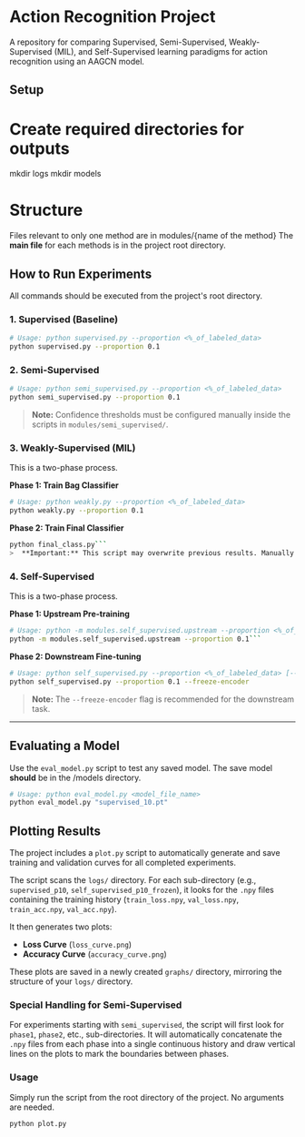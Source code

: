 # Action Recognition Project

A repository for comparing Supervised, Semi-Supervised, Weakly-Supervised (MIL), and Self-Supervised learning paradigms for action recognition using an AAGCN model.

## Setup

# Create required directories for outputs
mkdir logs
mkdir models

# Structure
Files relevant to only one method are in modules/{name of the method}
The **main file** for each methods is in the project root directory.

## How to Run Experiments

All commands should be executed from the project's root directory.

### 1. Supervised (Baseline)
```bash
# Usage: python supervised.py --proportion <%_of_labeled_data>
python supervised.py --proportion 0.1
```

### 2. Semi-Supervised
```bash
# Usage: python semi_supervised.py --proportion <%_of_labeled_data>
python semi_supervised.py --proportion 0.1
```
> **Note:** Confidence thresholds must be configured manually inside the scripts in `modules/semi_supervised/`.

### 3. Weakly-Supervised (MIL)

This is a two-phase process.

**Phase 1: Train Bag Classifier**
```bash
# Usage: python weakly.py --proportion <%_of_labeled_data>
python weakly.py --proportion 0.1
```

**Phase 2: Train Final Classifier**
```bash
python final_class.py```
>  **Important:** This script may overwrite previous results. Manually rename output model files between runs.
```

### 4. Self-Supervised

This is a two-phase process.

**Phase 1: Upstream Pre-training**
```bash
# Usage: python -m modules.self_supervised.upstream --proportion <%_of_labeled_data>
python -m modules.self_supervised.upstream --proportion 0.1```
```
**Phase 2: Downstream Fine-tuning**
```bash
# Usage: python self_supervised.py --proportion <%_of_labeled_data> [--freeze-encoder]
python self_supervised.py --proportion 0.1 --freeze-encoder
```
> **Note:** The `--freeze-encoder` flag is recommended for the downstream task.

---

## Evaluating a Model

Use the `eval_model.py` script to test any saved model. 
The save model **should** be in the /models directory.

```bash
# Usage: python eval_model.py <model_file_name>
python eval_model.py "supervised_10.pt"
```

## Plotting Results

The project includes a `plot.py` script to automatically generate and save training and validation curves for all completed experiments.

The script scans the `logs/` directory. For each sub-directory (e.g., `supervised_p10`, `self_supervised_p10_frozen`), it looks for the `.npy` files containing the training history (`train_loss.npy`, `val_loss.npy`, `train_acc.npy`, `val_acc.npy`).

It then generates two plots:
-   **Loss Curve** (`loss_curve.png`)
-   **Accuracy Curve** (`accuracy_curve.png`)

These plots are saved in a newly created `graphs/` directory, mirroring the structure of your `logs/` directory.

### Special Handling for Semi-Supervised
For experiments starting with `semi_supervised`, the script will first look for `phase1`, `phase2`, etc., sub-directories. It will automatically concatenate the `.npy` files from each phase into a single continuous history and draw vertical lines on the plots to mark the boundaries between phases.

### Usage

Simply run the script from the root directory of the project. No arguments are needed.

```bash
python plot.py

